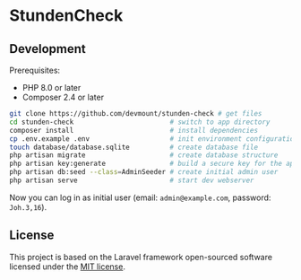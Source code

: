 # StundenCheck

## Development

Prerequisites:

- PHP 8.0 or later
- Composer 2.4 or later

```bash
git clone https://github.com/devmount/stunden-check # get files
cd stunden-check                        # switch to app directory
composer install                        # install dependencies
cp .env.example .env                    # init environment configuration
touch database/database.sqlite          # create database file
php artisan migrate                     # create database structure
php artisan key:generate                # build a secure key for the app
php artisan db:seed --class=AdminSeeder # create initial admin user
php artisan serve                       # start dev webserver
```

Now you can log in as initial user (email: `admin@example.com`, password: `Joh.3,16`).

## License

This project is based on the Laravel framework open-sourced software licensed under the [MIT license](https://opensource.org/licenses/MIT).
